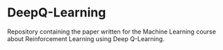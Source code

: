 # DeepQ-Learning
Repository containing the paper written for the Machine Learning course about Reinforcement Learning using Deep Q-Learning.
